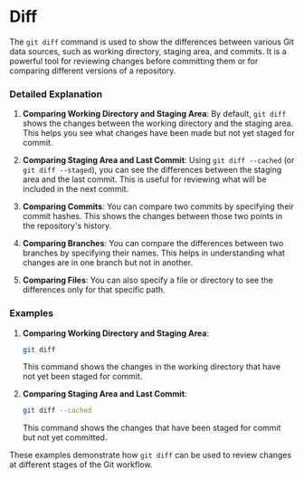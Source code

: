 # Diff

The `git diff` command is used to show the differences between various Git data sources, such as working directory, staging area, and commits. It is a powerful tool for reviewing changes before committing them or for comparing different versions of a repository.

### Detailed Explanation

1. **Comparing Working Directory and Staging Area**: By default, `git diff` shows the changes between the working directory and the staging area. This helps you see what changes have been made but not yet staged for commit.

2. **Comparing Staging Area and Last Commit**: Using `git diff --cached` (or `git diff --staged`), you can see the differences between the staging area and the last commit. This is useful for reviewing what will be included in the next commit.

3. **Comparing Commits**: You can compare two commits by specifying their commit hashes. This shows the changes between those two points in the repository's history.

4. **Comparing Branches**: You can compare the differences between two branches by specifying their names. This helps in understanding what changes are in one branch but not in another.

5. **Comparing Files**: You can also specify a file or directory to see the differences only for that specific path.

### Examples

1. **Comparing Working Directory and Staging Area**:
   ```sh
   git diff
   ```
   This command shows the changes in the working directory that have not yet been staged for commit.

2. **Comparing Staging Area and Last Commit**:
   ```sh
   git diff --cached
   ```
   This command shows the changes that have been staged for commit but not yet committed.

These examples demonstrate how `git diff` can be used to review changes at different stages of the Git workflow.
